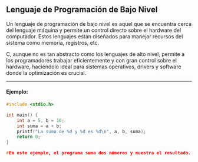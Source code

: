 ## Lenguaje de Programación de Bajo Nivel

Un lenguaje de programación de bajo nivel es aquel que se encuentra cerca del lenguaje máquina y permite un control directo sobre el hardware del computador. Estos lenguajes están diseñados para manejar recursos del sistema como memoria, registros, etc.

C, aunque no es tan abstracto como los lenguajes de alto nivel, permite a los programadores trabajar eficientemente y con gran control sobre el hardware, haciéndolo ideal para sistemas operativos, drivers y software donde la optimización es crucial.

-----

#### Ejemplo:

```c
#include <stdio.h>

int main() {
    int a = 5, b = 10;
    int suma = a + b;
    printf("La suma de %d y %d es %d\n", a, b, suma);
    return 0;
}

#En este ejemplo, el programa suma dos números y muestra el resultado.
```
